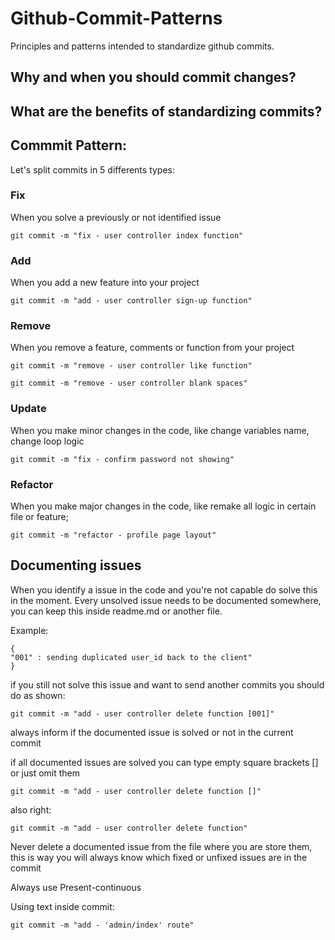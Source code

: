 # Github-Commit-Patterns
Principles and patterns intended to standardize github commits.

## Why and when you should commit changes?


## What are the benefits of standardizing commits?

## Commmit Pattern:

Let's split commits in 5 differents types:

### Fix
  When you solve a previously or not identified issue
  ```
  git commit -m "fix - user controller index function"
  ```
 
  
### Add
  When you add a new feature into your project
  ```
  git commit -m "add - user controller sign-up function"
  ```
  
### Remove
  When you remove a feature, comments or function from your project
   ```
  git commit -m "remove - user controller like function"
  ```
  
  ```
  git commit -m "remove - user controller blank spaces"
  ```
  
### Update
  When you make minor changes in the code, like change variables name, change loop logic

  ```
  git commit -m "fix - confirm password not showing"
  ```
  
### Refactor
  When you make major changes in the code, like remake all logic in certain file or feature;
  
  ```
  git commit -m "refactor - profile page layout"
  ```

## Documenting issues
  When you identify a issue in the code and you're not capable do solve this in the moment.
  Every unsolved issue needs to be documented somewhere, you can keep this inside readme.md or another file.   
 
  Example:
  ```
  {
  "001" : sending duplicated user_id back to the client"
  }
  
  ```
  
  if you still not solve this issue and want to send another commits you should do as shown:
  
  ```
  git commit -m "add - user controller delete function [001]"
  ```
  
  always inform if the documented issue is solved or not in the current commit
  
  if all documented issues are solved you can type empty square brackets [] or just omit them

  ```
  git commit -m "add - user controller delete function []"
  ```
  
  also right:
  ```
  git commit -m "add - user controller delete function"
  ```
  Never delete a documented issue from the file where you are store them, this is way you will always know which fixed or unfixed issues are in the commit
  
Always use Present-continuous

Using text inside commit:
  ```
  git commit -m "add - 'admin/index' route"
  ```

